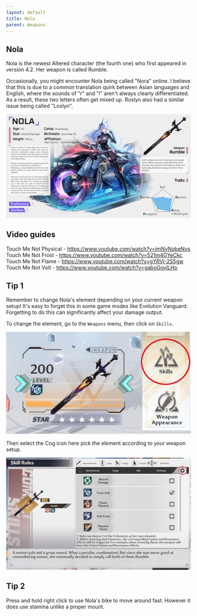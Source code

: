 ```yaml
---
layout: default
title: Nola
parent: Weapons
---
```


## Nola
Nola is the newest Altered character (the fourth one) who first appeared in version 4.2. Her weapon is called Rumble.

Occasionally, you might encounter Nola being called "Nora" online. I believe that this is due to a common translation quirk between Asian languages and English, where the sounds of "r" and "l" aren't always clearly differentiated. As a result, these two letters often get mixed up. Roslyn also had a similar issue being called "Loslyn".

![](images/nola.jpg)

## Video guides

Touch Me Not Physical - https://www.youtube.com/watch?v=jmNyNobeNys
Touch Me Not Frost - https://www.youtube.com/watch?v=521m4GYeCkc
Touch Me Not Flame - https://www.youtube.com/watch?v=gYRVI-2S5gw
Touch Me Not Volt - https://www.youtube.com/watch?v=gaboGoylLHo

## Tip 1
Remember to change Nola's element depending on your current weapon setup! It's easy to forget this in some game modes like Evolution Vanguard. Forgetting to do this can significantly affect your damage output.

To change the element, go to the `Weapons` menu, then click on `Skills`.

![](images/nola_weapon_screen.jpg)

Then select the Cog icon here pick the element according to your weapon setup.

![](images/nola_skill_menu.jpg)

## Tip 2

Press and hold right click to use Nola's bike to move around fast. However it does use stamina unlike a proper mount.